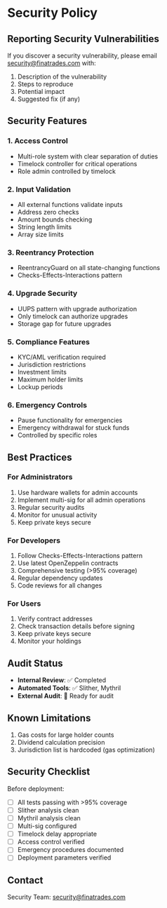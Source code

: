 # Security Policy

## Reporting Security Vulnerabilities

If you discover a security vulnerability, please email security@finatrades.com with:

1. Description of the vulnerability
2. Steps to reproduce
3. Potential impact
4. Suggested fix (if any)

## Security Features

### 1. Access Control
- Multi-role system with clear separation of duties
- Timelock controller for critical operations
- Role admin controlled by timelock

### 2. Input Validation
- All external functions validate inputs
- Address zero checks
- Amount bounds checking
- String length limits
- Array size limits

### 3. Reentrancy Protection
- ReentrancyGuard on all state-changing functions
- Checks-Effects-Interactions pattern

### 4. Upgrade Security
- UUPS pattern with upgrade authorization
- Only timelock can authorize upgrades
- Storage gap for future upgrades

### 5. Compliance Features
- KYC/AML verification required
- Jurisdiction restrictions
- Investment limits
- Maximum holder limits
- Lockup periods

### 6. Emergency Controls
- Pause functionality for emergencies
- Emergency withdrawal for stuck funds
- Controlled by specific roles

## Best Practices

### For Administrators
1. Use hardware wallets for admin accounts
2. Implement multi-sig for all admin operations
3. Regular security audits
4. Monitor for unusual activity
5. Keep private keys secure

### For Developers
1. Follow Checks-Effects-Interactions pattern
2. Use latest OpenZeppelin contracts
3. Comprehensive testing (>95% coverage)
4. Regular dependency updates
5. Code reviews for all changes

### For Users
1. Verify contract addresses
2. Check transaction details before signing
3. Keep private keys secure
4. Monitor your holdings

## Audit Status

- **Internal Review**: ✅ Completed
- **Automated Tools**: ✅ Slither, Mythril
- **External Audit**: 🔄 Ready for audit

## Known Limitations

1. Gas costs for large holder counts
2. Dividend calculation precision
3. Jurisdiction list is hardcoded (gas optimization)

## Security Checklist

Before deployment:
- [ ] All tests passing with >95% coverage
- [ ] Slither analysis clean
- [ ] Mythril analysis clean
- [ ] Multi-sig configured
- [ ] Timelock delay appropriate
- [ ] Access control verified
- [ ] Emergency procedures documented
- [ ] Deployment parameters verified

## Contact

Security Team: security@finatrades.com